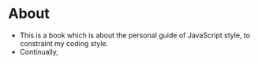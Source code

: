 # About
- This is a book which is about the personal guide of JavaScript style, to constraint my coding style.
- Continually, 
